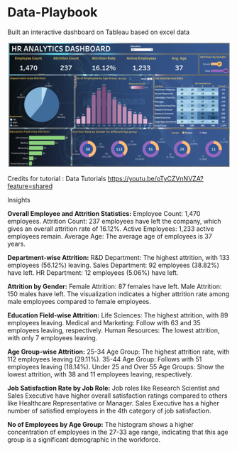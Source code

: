 # Data-Playbook
Built an interactive dashboard on Tableau based on excel data

![alt text](https://github.com/yoongyuanzhi/Data-Playbook/blob/main/Data%20Playbook.png?raw=true)


Credits for tutorial : Data Tutorials
https://youtu.be/oTyCZVnNVZA?feature=shared

Insights

**Overall Employee and Attrition Statistics:**
Employee Count: 1,470 employees.
Attrition Count: 237 employees have left the company, which gives an overall attrition rate of 16.12%.
Active Employees: 1,233 active employees remain.
Average Age: The average age of employees is 37 years.

**Department-wise Attrition:**
R&D Department: The highest attrition, with 133 employees (56.12%) leaving.
Sales Department: 92 employees (38.82%) have left.
HR Department: 12 employees (5.06%) have left.

**Attrition by Gender:**
Female Attrition: 87 females have left.
Male Attrition: 150 males have left.
The visualization indicates a higher attrition rate among male employees compared to female employees.

**Education Field-wise Attrition:**
Life Sciences: The highest attrition, with 89 employees leaving.
Medical and Marketing: Follow with 63 and 35 employees leaving, respectively.
Human Resources: The lowest attrition, with only 7 employees leaving.

**Age Group-wise Attrition:**
25-34 Age Group: The highest attrition rate, with 112 employees leaving (29.11%).
35-44 Age Group: Follows with 51 employees leaving (18.14%).
Under 25 and Over 55 Age Groups: Show the lowest attrition, with 38 and 11 employees leaving, respectively.

**Job Satisfaction Rate by Job Role:**
Job roles like Research Scientist and Sales Executive have higher overall satisfaction ratings compared to others like Healthcare Representative or Manager.
Sales Executive has a higher number of satisfied employees in the 4th category of job satisfaction.

**No of Employees by Age Group:**
The histogram shows a higher concentration of employees in the 27-33 age range, indicating that this age group is a significant demographic in the workforce.

